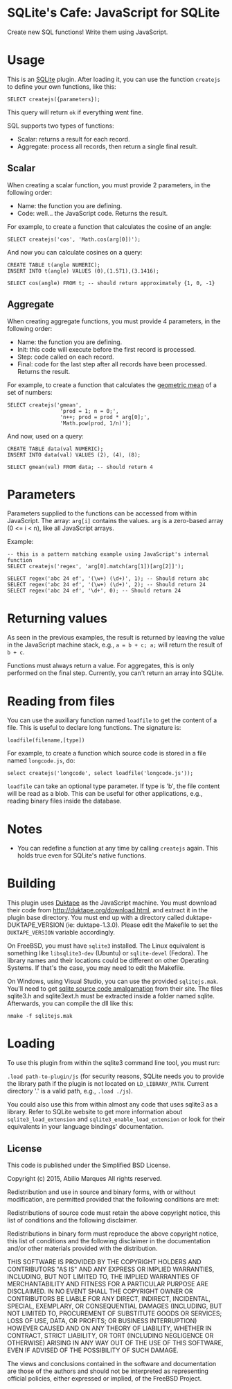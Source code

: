 # SQLite's Cafe: JavaScript for SQLite

Create new SQL functions! Write them using JavaScript.


# Usage

This is an [SQLite](http://sqlite.org/) plugin. After loading it, you can use the function ```createjs``` to define your own functions, like this:

```
SELECT createjs({parameters});
```

This query will return ```ok``` if everything went fine.

SQL supports two types of functions:
  * Scalar: returns a result for each record.
  * Aggregate: process all records, then return a single final result.


## Scalar

When creating a scalar function, you must provide 2 parameters, in the following order:
  * Name: the function you are defining.
  * Code: well... the JavaScript code. Returns the result.

For example, to create a function that calculates the cosine of an angle:
```
SELECT createjs('cos', 'Math.cos(arg[0])');
```

And now you can calculate cosines on a query:
```
CREATE TABLE t(angle NUMERIC);
INSERT INTO t(angle) VALUES (0),(1.571),(3.1416);

SELECT cos(angle) FROM t; -- should return approximately {1, 0, -1}
```


## Aggregate

When creating aggregate functions, you must provide 4 parameters, in the following order:
  * Name:  the function you are defining.
  * Init:  this code will execute before the first record is processed.
  * Step:  code called on each record.
  * Final: code for the last step after all records have been processed. Returns the result.

For example, to create a function that calculates the [geometric mean](https://en.wikipedia.org/wiki/Geometric_mean) of a set of numbers:

```
SELECT createjs('gmean',
                 'prod = 1; n = 0;',
                 'n++; prod = prod * arg[0];',
                 'Math.pow(prod, 1/n)');
```

And now, used on a query:

```
CREATE TABLE data(val NUMERIC);
INSERT INTO data(val) VALUES (2), (4), (8);

SELECT gmean(val) FROM data; -- should return 4
```


# Parameters

Parameters supplied to the functions can be accessed from within JavaScript. The array: ```arg[i]``` contains the values. ```arg``` is a zero-based array (0 <= i < n), like all JavaScript arrays.

Example:
```
-- this is a pattern matching example using JavaScript's internal function
SELECT createjs('regex', 'arg[0].match(arg[1])[arg[2]]');

SELECT regex('abc 24 ef', '(\w+) (\d+)', 1); -- Should return abc
SELECT regex('abc 24 ef', '(\w+) (\d+)', 2); -- Should return 24
SELECT regex('abc 24 ef', '\d+', 0); -- Should return 24
```


# Returning values

As seen in the previous examples, the result is returned by leaving the value in the JavaScript machine stack, e.g., ```a = b + c; a;``` will return the result of ```b + c```.

Functions must always return a value. For aggregates, this is only performed on the final step. Currently, you can't return an array into SQLite.


# Reading from files

You can use the auxiliary function named ```loadfile``` to get the content of a file. This is useful to declare long functions. The signature is:

```
loadfile(filename,[type])
```

For example, to create a function which source code is stored in a file named ```longcode.js```, do:

```
select createjs('longcode', select loadfile('longcode.js'));
```

```loadfile``` can take an optional type parameter. If type is 'b', the file content will be read as a blob. This can be useful for other applications, e.g., reading binary files inside the database.


# Notes

* You can redefine a function at any time by calling ```createjs``` again. This holds true even for SQLite's native functions.


# Building

This plugin uses [Duktape](http://duktape.org/) as the JavaScript machine. You must download their code from http://duktape.org/download.html, and extract it in the plugin base directory. You must end up with a directory called duktape-DUKTAPE_VERSION (ie: duktape-1.3.0). Please edit the Makefile to set the ```DUKTAPE_VERSION``` variable accordingly.

On FreeBSD, you must have ```sqlite3``` installed. The Linux equivalent is something like ```libsqlite3-dev``` (Ubuntu) or ```sqlite-devel``` (Fedora). The library names and their locations could be different on other Operating Systems. If that's the case, you may need to edit the Makefile.

On Windows, using Visual Studio, you can use the provided ```sqlitejs.mak```. You'll need to get [sqlite source code amalgamation](https://www.sqlite.org/download.html) from their site. The files sqlite3.h and sqlite3ext.h must be extracted inside a folder named sqlite. Afterwards, you can compile the dll like this:

```
nmake -f sqlitejs.mak
```

# Loading

To use this plugin from within the sqlite3 command line tool, you must run:

```.load path-to-plugin/js``` (for security reasons, SQLite needs you to provide the library path if the plugin is not located on ```LD_LIBRARY_PATH```. Current directory '.' is a valid path, e.g., ```.load ./js```).

You could also use this from within almost any code that uses sqlite3 as a library. Refer to SQLite website to get more information about ```sqlite3_load_extension``` and ```sqlite3_enable_load_extension``` or look for their equivalents in your language bindings' documentation.


## License

This code is published under the Simplified BSD License.

Copyright (c) 2015, Abilio Marques All rights reserved.

Redistribution and use in source and binary forms, with or without modification, are permitted provided that the following conditions are met:

Redistributions of source code must retain the above copyright notice, this list of conditions and the following disclaimer.

Redistributions in binary form must reproduce the above copyright notice, this list of conditions and the following disclaimer in the documentation and/or other materials provided with the distribution.

THIS SOFTWARE IS PROVIDED BY THE COPYRIGHT HOLDERS AND CONTRIBUTORS "AS IS" AND ANY EXPRESS OR IMPLIED WARRANTIES, INCLUDING, BUT NOT LIMITED TO, THE IMPLIED WARRANTIES OF MERCHANTABILITY AND FITNESS FOR A PARTICULAR PURPOSE ARE DISCLAIMED. IN NO EVENT SHALL THE COPYRIGHT OWNER OR CONTRIBUTORS BE LIABLE FOR ANY DIRECT, INDIRECT, INCIDENTAL, SPECIAL, EXEMPLARY, OR CONSEQUENTIAL DAMAGES (INCLUDING, BUT NOT LIMITED TO, PROCUREMENT OF SUBSTITUTE GOODS OR SERVICES; LOSS OF USE, DATA, OR PROFITS; OR BUSINESS INTERRUPTION) HOWEVER CAUSED AND ON ANY THEORY OF LIABILITY, WHETHER IN CONTRACT, STRICT LIABILITY, OR TORT (INCLUDING NEGLIGENCE OR OTHERWISE) ARISING IN ANY WAY OUT OF THE USE OF THIS SOFTWARE, EVEN IF ADVISED OF THE POSSIBILITY OF SUCH DAMAGE.

The views and conclusions contained in the software and documentation are those of the authors and should not be interpreted as representing official policies, either expressed or implied, of the FreeBSD Project.
